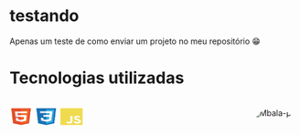 # testando
Apenas um teste de como enviar um projeto no meu repositório 😁️

# Tecnologias utilizadas

<div style="display: inline_block"><br>
  <img align="center" alt="Mbala-HTML" height="30" width="40" src="https://raw.githubusercontent.com/devicons/devicon/master/icons/html5/html5-original.svg">
  <img align="center" alt="Mbala-CSS" height="30" width="40" src="https://raw.githubusercontent.com/devicons/devicon/master/icons/css3/css3-original.svg">
  <img align="center" alt="Mbala-Js" height="30" width="40" src="https://raw.githubusercontent.com/devicons/devicon/master/icons/javascript/javascript-plain.svg">
   <img align="right" alt="Mbala-pic" height="150" style="border-radius:50px;" src="https://github.com/MauricioMbala02/MauricioMbala02/blob/main/person_computer-2.png">
</div>
